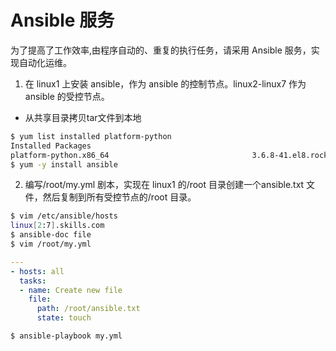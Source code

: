 # Ansible 服务
为了提高了工作效率,由程序自动的、重复的执行任务，请采用 Ansible 服务，实现自动化运维。
1. 在 linux1 上安装 ansible，作为 ansible 的控制节点。linux2-linux7 作为 ansible 的受控节点。
* 从共享目录拷贝tar文件到本地
```bash
$ yum list installed platform-python
Installed Packages
platform-python.x86_64                                3.6.8-41.el8.rocky.0           
$ yum -y install ansible
```
2. 编写/root/my.yml 剧本，实现在 linux1 的/root 目录创建一个ansible.txt 文件，然后复制到所有受控节点的/root 目录。
```bash
$ vim /etc/ansible/hosts
linux[2:7].skills.com
$ ansible-doc file
$ vim /root/my.yml
```
```yaml
---
- hosts: all
  tasks:
  - name: Create new file
    file:
      path: /root/ansible.txt
      state: touch
```
```bash
$ ansible-playbook my.yml
```

